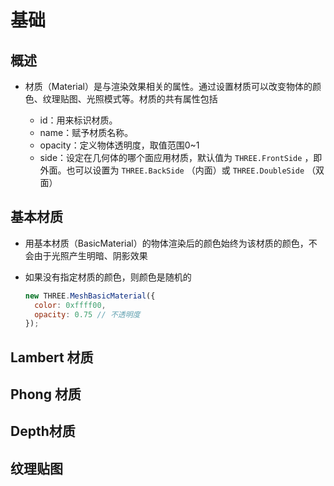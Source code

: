 # 基础

## 概述

+ 材质（Material）是与渲染效果相关的属性。通过设置材质可以改变物体的颜色、纹理贴图、光照模式等。材质的共有属性包括

  + id：用来标识材质。
  + name：赋予材质名称。
  + opacity：定义物体透明度，取值范围0~1
  + side：设定在几何体的哪个面应用材质，默认值为 `THREE.FrontSide` ，即外面。也可以设置为 `THREE.BackSide` （内面）或 `THREE.DoubleSide` （双面）

## 基本材质

+ 用基本材质（BasicMaterial）的物体渲染后的颜色始终为该材质的颜色，不会由于光照产生明暗、阴影效果
+ 如果没有指定材质的颜色，则颜色是随机的

  ```js
  new THREE.MeshBasicMaterial({
    color: 0xffff00,
    opacity: 0.75 // 不透明度
  });
  ```

## Lambert 材质

## Phong 材质

## Depth材质

## 纹理贴图
